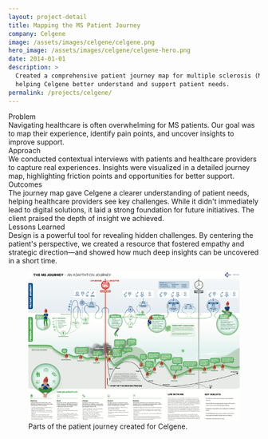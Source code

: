 ```yaml
---
layout: project-detail
title: Mapping the MS Patient Journey
company: Celgene
image: /assets/images/celgene/celgene.png
hero_image: /assets/images/celgene/celgene-hero.png
date: 2014-01-01
description: >
  Created a comprehensive patient journey map for multiple sclerosis (MS),
  helping Celgene better understand and support patient needs.
permalink: /projects/celgene/
---
```


<div class="project-grid">
  <div class="grid-headline">Problem</div>
  <div class="grid-content">
    Navigating healthcare is often overwhelming for MS patients. Our goal was to map their experience, identify pain points, and uncover insights to improve support.
  </div>
  
  <div class="grid-headline">Approach</div>
  <div class="grid-content">
    We conducted contextual interviews with patients and healthcare providers to capture real experiences. Insights were visualized in a detailed journey map, highlighting friction points and opportunities for better support.
  </div>

  <div class="grid-headline">Outcomes</div>
  <div class="grid-content">
    The journey map gave Celgene a clearer understanding of patient needs, helping healthcare providers see key challenges. While it didn't immediately lead to digital solutions, it laid a strong foundation for future initiatives. The client praised the depth of insight we achieved.
  </div>

  <div class="grid-headline">Lessons Learned</div>
  <div class="grid-content">
    Design is a powerful tool for revealing hidden challenges. By centering the patient's perspective, we created a resource that fostered empathy and strategic direction—and showed how much deep insights can be uncovered in a short time.
  </div>
</div>
<figure class="project-image">
  <img src="/assets/images/celgene/celgene-journey.png" alt="Celgene Patient Journey Map">
  <figcaption>Parts of the patient journey created for Celgene.</figcaption>
</figure>